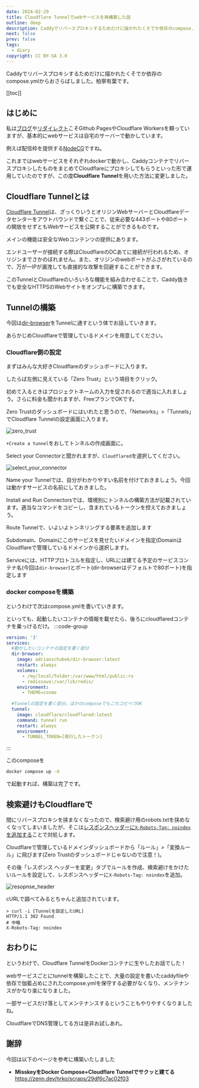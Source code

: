 ```yaml
---
date: 2024-02-29
title: Cloudflare Tunnelでwebサービスを再構築した話
outline: deep
description: Caddyでリバースプロキシするためだけに描かれたくそでか依存のcompose.ymlからおさらばしました
next: false
prev: false
tags:
  - diary
copyright: CC BY-SA 3.0 
---
```


Caddyでリバースプロキシするためだけに描かれたくそでか依存のcompose.ymlからおさらばしました。柏寧有葉です。

[[toc]]

## はじめに

私は[ブログ](/posts/vitepress-blog/)や[リダイレクト](/posts/cloudflare-workers/)こそGithub PagesやCloudflare Workersを頼っていますが、基本的にwebサービスは自宅のサーバーで動かしています。

例えば配信枠を提供する[NodeCG](https://www.nodecg.dev/ja/)ですね。

これまではwebサービスをそれぞれdockerで動かし、CaddyコンテナでリバースプロキシしたものをまとめてCloudflareにプロキシしてもらうといった形で運用していたのですが、この度**Cloudflare Tunnel**を用いた方法に変更しました。

## Cloudflare Tunnelとは

[Cloudflare Tunnel](https://www.cloudflare.com/ja-jp/products/tunnel/)は、ざっくりいうとオリジンWebサーバーとCloudflareデータセンターをアウトバウンドで繋ぐことで、従来必要な443ポートや80ポートの開放をせずともWebサービスを公開することができるものです。

メインの機能は安全なWebコンテンツの提供にあります。

エンドユーザーが接続する際はCloudflareのDCあてに接続が行われるため、オリジンまでさかのぼれません。また、オリジンのwebポートがふさがれているので、万が一IPが漏洩しても直接的な攻撃を回避することができます。

このTunnelとCloudflareのいろいろな機能を組み合わせることで、Caddy抜きでも安全なHTTPSのWebサイトをオンプレに構築できます。

## Tunnelの構築

今回は[dir-browser](https://dir.adriansoftware.de/)をTunnelに通すという体でお話していきます。

あらかじめCloudflareで管理しているドメインを用意してください。

### Cloudflare側の設定

まずはみんな大好きCloudflareのダッシュボードに入ります。

したらば左側に見えている「Zero Trust」という項目をクリック。

初めて入るときはプロジェクトネームの入力を促されるので適当に入れましょう。さらに料金も聞かれますが、FreeプランでOKです。

Zero Trustのダッシュボードにはいれたと思うので、「Networks」>「Tunnels」でCloudflare Tunnelの設定画面に入ります。

![zero_trust](/posts/2024/zero_trust.png)

`+Create a tunnel`をおしてトンネルの作成画面に。

Select your Connectorと聞かれますが、`Cloudflared`を選択してください。

![select_your_connector](/posts/2024/select_your_connector.png)

Name your Tunnelでは、自分がわかりやすい名前を付けておきましょう。今回は動かすサービスの名前にしておきました。

Install and Run Connectorsでは、環境別にトンネルの構築方法が記載されています。適当なコマンドをコピーし、含まれているトークンを控えておきましょう。

Route Tunnelで、いよいよトンネリングする要素を追加します

Subdomain、Domainにこのサービスを見せたいドメインを指定(DomainはCloudflareで管理しているドメインから選択します)。

Serviceには、HTTPプロトコルを指定し、URLには建てる予定のサービスコンテナ名(今回は`dir-browser`)とポート(dir-browserはデフォルトで80ポート)を指定します

### docker composeを構築

というわけで次はcompose.ymlを書いていきます。

といっても、起動したいコンテナの情報を載せたら、後ろにcloudflaredコンテナを乗っけるだけ。
:::code-group
```yml [compose.yml]
version: '3'
services:
  #動かしたいコンテナの設定を書く部分
  dir-browser:
    image: adrianschubek/dir-browser:latest
    restart: always
    volumes:
      - /my/local/folder:/var/www/html/public:ro
      - redissave:/var/lib/redis/
    environment: 
      - THEME=cosmo
  
  #Tunnelの設定を書く部分。ほかのcomposeでもこれコピペでOK
  tunnel:
    image: cloudflare/cloudflared:latest
    command: tunnel run
    restart: always
    environment:
      - TUNNEL_TOKEN=[発行したトークン]
```
:::

このcomposeを

```sh
docker compose up -d
```

で起動すれば、構築は完了です。

## 検索避けもCloudflareで

間にリバースプロキシを挟まなくなったので、検索避け用のrobots.txtを挟めなくなってしまいましたが、そこは[レスポンスヘッダーに`X-Robots-Tag: noindex`を追加する](https://developers.google.com/search/docs/crawling-indexing/block-indexing?hl=ja#http-response-header)ことで対処します。

Cloudflareで管理しているドメインダッシュボードから「ルール」>「変換ルール」に飛びます(Zero Trustのダッシュボードじゃないので注意！)。

その後「レスポンス ヘッダーを変更」タブでルールを作成、検索避けをかけたいルールを設定して、レスポンスヘッダーに`X-Robots-Tag: noindex`を追加。

![resopnse_header](/posts/2024/response_header.png)

cURLで調べてみるとちゃんと追加されています。
```
> curl -i [Tunnelを設定したURL]
HTTP/1.1 302 Found
# 中略
X-Robots-Tag: noindex
```

## おわりに

というわけで、Cloudflare TunnelをDockerコンテナに生やしたお話でした！

webサービスごとにtunnelを構築したことで、大量の設定を書いたcaddyfileや依存で伽藍占めにされたcompose.ymlを保守する必要がなくなり、メンテナンスがかなり楽になりました。

一部サービスだけ落としてメンテナンスするということもやりやすくなりましたね。

CloudflareでDNS管理してる方は是非お試しあれ。

## 謝辞

今回は以下のページを参考に構築いたしました

- **MisskeyをDocker Compose+Cloudflare Tunnelでサクッと建てる**
  https://zenn.dev/hrko/scraps/29df6c7ac02f03
  